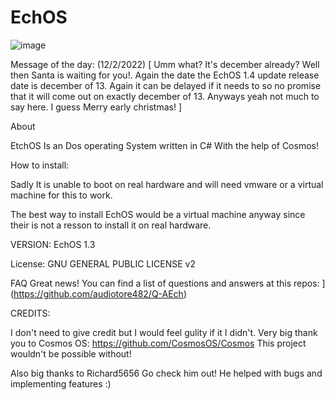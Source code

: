 # EchOS

![image](https://user-images.githubusercontent.com/95601200/182506219-8fd30d30-9055-4be2-85a0-c74c35034082.png)


Message of the day: (12/2/2022)
[
 Umm what? It's december already? Well then Santa is waiting for you!. Again the date the EchOS 1.4 update release date is december of 13. Again it can be delayed
 if it needs to so no promise that it will come out on exactly december of 13. Anyways yeah not much to say here. I guess
 Merry early christmas!
]

About

EtchOS Is an Dos operating System written in C# With the help of Cosmos!

How to install:

Sadly It is unable to boot on real hardware and will need vmware or a virtual machine for this to work.

The best way to install EchOS would be a virtual machine anyway since their is not a resson to install it on real hardware.



VERSION:
EchOS 1.3

License:
GNU GENERAL PUBLIC LICENSE v2

FAQ
Great news! You can find a list of questions and answers at this repos:
[](https://github.com/audiotore482/Q-AEch)](https://github.com/audiotore482/Q-AEch)





CREDITS:

I don't need to give credit but I would feel gulity if it I didn't.
Very big thank you to Cosmos OS: https://github.com/CosmosOS/Cosmos
This project wouldn't be possible without!

Also big thanks to Richard5656 Go check him out!
He helped with bugs and implementing features :)
